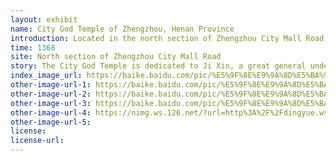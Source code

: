 ```yaml
---
layout: exhibit
name: City God Temple of Zhengzhou, Henan Province
introduction: Located in the north section of Zhengzhou City Mall Road, it was built in the early Ming Dynasty and restored in the 14th year of Hongzhi (1501), it is one of the larger and well-preserved ancient architectural complexes of the Ming and Qing Dynasties in Henan Province.
time: 1368
site: North section of Zhengzhou City Mall Road
story: The City God Temple is dedicated to Ji Xin, a great general under Liu Bang during the Han Dynasty. He was captured by the Chu army for saving Liu Bang from being trapped in Xingyang and was burnt to death by Xiang Yu in his anger. After Liu Bang became emperor.Send his ashes to his hometown for burial, and build a temple and statue to enjoy incense forever." Later Liu Bang also ordered the building of city god temples in all counties of the country.
index_image_url: https://baike.baidu.com/pic/%E5%9F%8E%E9%9A%8D%E5%BA%99/2764585/0/9f2f070828381f30d32c61ddae014c086e06f089?fr=lemma&ct=single#aid=0&pic=9f2f070828381f30d32c61ddae014c086e06f089
other-image-url-1: https://baike.baidu.com/pic/%E5%9F%8E%E9%9A%8D%E5%BA%99/2764585/1982003242/d1160924ab18972bf5b6849fe8cd7b899f510ad2?fr=lemma&ct=cover#aid=1982003242&pic=b3119313b07eca80cd8abdb29f2397dda04483dc
other-image-url-2: https://baike.baidu.com/pic/%E5%9F%8E%E9%9A%8D%E5%BA%99/2764585/1982003242/d1160924ab18972bf5b6849fe8cd7b899f510ad2?fr=lemma&ct=cover#aid=1982003242&pic=83025aafa40f4bfbc8331a010d4f78f0f6361887
other-image-url-3: https://baike.baidu.com/pic/%E5%9F%8E%E9%9A%8D%E5%BA%99/2764585/1982003242/d1160924ab18972bf5b6849fe8cd7b899f510ad2?fr=lemma#aid=1982003242&pic=09fa513d269759ee49b3e49ebcfb43166c22df80
other-image-url-4: https://nimg.ws.126.net/?url=http%3A%2F%2Fdingyue.ws.126.net%2F2021%2F0218%2Fabc4b1e1p00qoppwd00l6c000il00ctm.png&thumbnail=650x2147483647&quality=80&type=jpg
other-image-url-5: 
license:
license-url:
---
```

